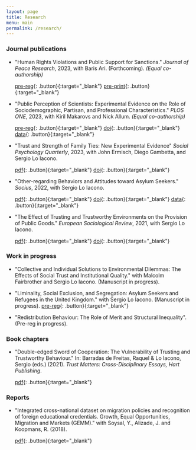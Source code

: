 ```yaml
---
layout: page
title: Research
menu: main
permalink: /research/
---
```

### Journal publications

- "Human Rights Violations and Public Support for Sanctions." *Journal of Peace Research*, 2023, with Baris Ari. (Forthcoming). *(Equal co-authorship)*

  [pre-reg](https://osf.io/hfusz/){: .button}{:target="_blank"} [pre-print](https://papers.ssrn.com/sol3/papers.cfm?abstract_id=3990963){: .button}{:target="_blank"}

- "Public Perception of Scientists: Experimental Evidence on the Role of Sociodemographic, Partisan, and Professional Characteristics." *PLOS ONE*, 2023, with Kiril Makarovs and Nick Allum. *(Equal co-authorship)*

  [pre-reg](https://osf.io/fe2s9){: .button}{:target="_blank"} [doi](https://doi.org/10.1371/journal.pone.0287572){: .button}{:target="_blank"} [data](https://osf.io/y572w/){: .button}{:target="_blank"}

- "Trust and Strength of Family Ties: New Experimental Evidence" *Social Psychology Quarterly*, 2023, with John Ermisch, Diego Gambetta, and Sergio Lo Iacono.

  [pdf](https://journals.sagepub.com/doi/epub/10.1177/01902725231162074){: .button}{:target="_blank"} [doi](https://doi.org/10.1177/01902725231162074){: .button}{:target="_blank"} 

- "Other-regarding Behaviors and Attitudes toward Asylum Seekers." *Socius*, 2022, with Sergio Lo Iacono. 

  [pdf](https://brksnmz.github.io/assets/socius.pdf){: .button}{:target="_blank"} [doi](https://doi.org/10.1177/23780231211073392){: .button}{:target="_blank"} [data](https://osf.io/mecpj/?view_only=4c1d81746fd545a7a62462fbeeee2194){: .button}{:target="_blank"}

- "The Effect of Trusting and Trustworthy Environments on the Provision of Public Goods." *European Sociological Review*, 2021, with Sergio Lo Iacono. 

  [pdf](https://brksnmz.github.io/assets/esr.pdf){: .button}{:target="_blank"} [doi](https://doi.org/10.1093/esr/jcaa040){: .button}{:target="_blank"}

### Work in progress

- "Collective and Individual Solutions to Environmental Dilemmas: The Effects of Social Trust and Institutional Quality." with Malcolm Fairbrother and Sergio Lo Iacono. (Manuscript in progress).

- "Liminality, Social Exclusion, and Segregation: Asylum Seekers and Refugees in the United Kingdom." with Sergio Lo Iacono. (Manuscript in progress). [pre-reg](https://osf.io/dtx57){: .button}{:target="_blank"} 

- "Redistribution Behaviour: The Role of Merit and Structural Inequality". (Pre-reg in progress).  

### Book chapters

- "Double-edged Sword of Cooperation: The Vulnerability of Trusting and Trustworthy Behaviour." In: Barradas de Freitas, Raquel & Lo Iacono, Sergio (eds.) (2021). *Trust Matters: Cross-Disciplinary Essays, Hart Publishing*. 

  [pdf](https://brksnmz.github.io/assets/book-chapter_1.pdf){: .button}{:target="_blank"}

### Reports

- "Integrated cross-national dataset on migration policies and recognition of foreign educational credentials. Growth, Equal Opportunities, Migration and Markets (GEMM)." with Soysal, Y., Alizade, J. and Koopmans, R. (2018). 

  [pdf](https://gemm2020.eu/?resources=report-integrated-cross-national-dataset-on-migration-policies-and-recognition-of-foreign-educational-credentials){: .button}{:target="_blank"}

